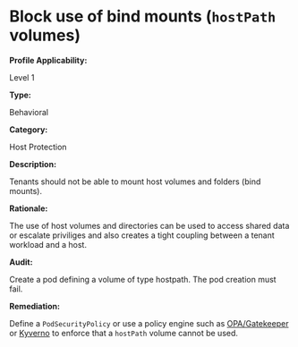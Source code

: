 # Block use of bind mounts (`hostPath` volumes)

**Profile Applicability:**

Level 1

**Type:**

Behavioral

**Category:**

Host Protection

**Description:**

Tenants should not be able to mount host volumes and folders (bind mounts).

**Rationale:**

The use of host volumes and directories can be used to access shared data or escalate priviliges
and also creates a tight coupling between a tenant workload and a host.

**Audit:**

Create a pod defining a volume of type hostpath. The pod creation must fail.

**Remediation:**

Define a `PodSecurityPolicy` or use a policy engine such as [OPA/Gatekeeper](https://github.com/open-policy-agent/gatekeeper) or [Kyverno](https://kyverno.io) to enforce that a `hostPath` volume cannot be used.
